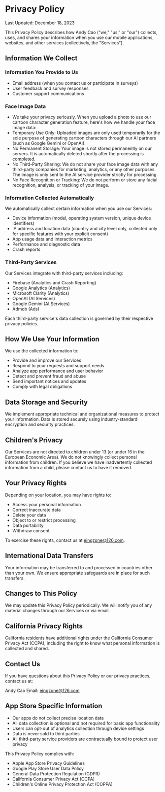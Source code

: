 # Privacy Policy

Last Updated: December 18, 2023

This Privacy Policy describes how Andy Cao ("we," "us," or "our") collects, uses, and shares your information when you use our mobile applications, websites, and other services (collectively, the "Services").

## Information We Collect

### Information You Provide to Us

- Email address (when you contact us or participate in surveys)
- User feedback and survey responses
- Customer support communications

### Face Image Data

- We take your privacy seriously. When you upload a photo to use our cartoon character generation feature, here's how we handle your face image data:
- Temporary Use Only: Uploaded images are only used temporarily for the sole purpose of generating cartoon characters through our AI partners (such as Google Gemini or OpenAI).
- No Permanent Storage: Your image is not stored permanently on our servers. It is automatically deleted shortly after the processing is completed.
- No Third-Party Sharing: We do not share your face image data with any third-party companies for marketing, analytics, or any other purposes. The image is only sent to the AI service provider strictly for processing.
- No Face Recognition or Tracking: We do not perform or store any facial recognition, analysis, or tracking of your image.

### Information Collected Automatically

We automatically collect certain information when you use our Services:
- Device information (model, operating system version, unique device identifiers)
- IP address and location data (country and city level only, collected only for specific features with your explicit consent)
- App usage data and interaction metrics
- Performance and diagnostic data
- Crash reports

### Third-Party Services
Our Services integrate with third-party services including:
- Firebase (Analytics and Crash Reporting)
- Google Analytics (Analytics)
- Microsoft Clarity (Analytics)
- OpenAI (AI Services)
- Google Gemini (AI Services)
- Admob (Ads)

Each third-party service's data collection is governed by their respective privacy policies.

## How We Use Your Information
We use the collected information to:
- Provide and improve our Services
- Respond to your requests and support needs
- Analyze app performance and user behavior
- Detect and prevent fraud and abuse
- Send important notices and updates
- Comply with legal obligations

## Data Storage and Security
We implement appropriate technical and organizational measures to protect your information. Data is stored securely using industry-standard encryption and security practices.

## Children's Privacy
Our Services are not directed to children under 13 (or under 16 in the European Economic Area). We do not knowingly collect personal information from children. If you believe we have inadvertently collected information from a child, please contact us to have it removed.

## Your Privacy Rights
Depending on your location, you may have rights to:
- Access your personal information
- Correct inaccurate data
- Delete your data
- Object to or restrict processing
- Data portability
- Withdraw consent

To exercise these rights, contact us at eingzone@126.com.

## International Data Transfers
Your information may be transferred to and processed in countries other than your own. We ensure appropriate safeguards are in place for such transfers.

## Changes to This Policy
We may update this Privacy Policy periodically. We will notify you of any material changes through our Services or via email.

## California Privacy Rights
California residents have additional rights under the California Consumer Privacy Act (CCPA), including the right to know what personal information is collected and shared.

## Contact Us
If you have questions about this Privacy Policy or our privacy practices, contact us at:

Andy Cao
Email: eingzone@126.com

## App Store Specific Information
- Our apps do not collect precise location data
- All data collection is optional and not required for basic app functionality
- Users can opt-out of analytics collection through device settings
- Data is never sold to third parties
- All third-party service providers are contractually bound to protect user privacy

This Privacy Policy complies with:
- Apple App Store Privacy Guidelines
- Google Play Store User Data Policy
- General Data Protection Regulation (GDPR)
- California Consumer Privacy Act (CCPA)
- Children's Online Privacy Protection Act (COPPA)
